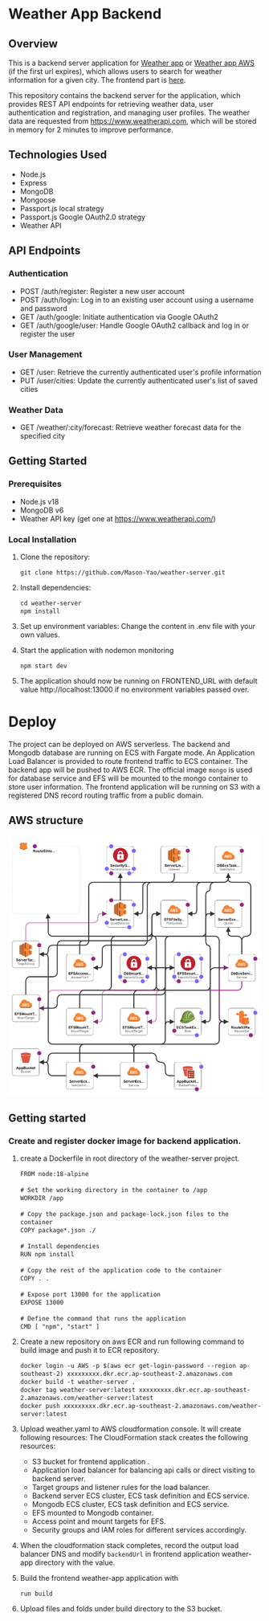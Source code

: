 # Weather App Backend

## Overview

This is a backend server application for [Weather app](http://weather.xixi2020.com) or [Weather app AWS](http://weather.xixi2020.com.s3-website-ap-southeast-2.amazonaws.com) (if the first url expires), which allows users to search for weather information for a given city. The frontend part is [here](https://github.com/Mason-Yao/weather-app.git). 

This repository contains the backend server for the application, which provides REST API endpoints for retrieving weather data, user authentication and registration, and managing user profiles. The weather data are requested from https://www.weatherapi.com, which will be stored in memory for 2 minutes to improve performance. 


## Technologies Used

* Node.js
* Express
* MongoDB
* Mongoose
* Passport.js local strategy
* Passport.js Google OAuth2.0 strategy
* Weather API

## API Endpoints

### Authentication

* POST /auth/register: Register a new user account
* POST /auth/login: Log in to an existing user account using a username and password
* GET /auth/google: Initiate authentication via Google OAuth2
* GET /auth/google/user: Handle Google OAuth2 callback and log in or register the user
  
### User Management

* GET /user: Retrieve the currently authenticated user's profile information
* PUT /user/cities: Update the currently authenticated user's list of saved cities
  
### Weather Data

* GET /weather/:city/forecast: Retrieve weather forecast data for the specified city

## Getting Started

### Prerequisites
* Node.js v18
* MongoDB v6
* Weather API key (get one at https://www.weatherapi.com/)

### Local Installation
1. Clone the repository:
   ```
   git clone https://github.com/Mason-Yao/weather-server.git
   ```

2. Install dependencies:
   ```
   cd weather-server
   npm install
   ```

3. Set up environment variables:
   Change the content in .env file with your own values.

4. Start the application with nodemon monitoring
   ```
   npm start dev
   ```

5. The application should now be running on FRONTEND_URL with  default value http://localhost:13000 if no environment variables passed over.  

# Deploy

The project can be deployed on AWS serverless. The backend and Mongodb database are running on ECS with Fargate mode. An Application Load Balancer is provided to route frontend traffic to ECS container. The backend app will be pushed to AWS ECR. The official image `mongo` is used for database service and EFS will be mounted to the mongo container to store user information. The frontend application will be running on S3 with a registered DNS record routing traffic from a public domain. 

## AWS structure

<img src="./weather-aws.png">

## Getting started

### Create and register docker image for backend application. 

1. create a Dockerfile in root directory of the weather-server project.
   ```
   FROM node:18-alpine

   # Set the working directory in the container to /app
   WORKDIR /app

   # Copy the package.json and package-lock.json files to the container
   COPY package*.json ./

   # Install dependencies
   RUN npm install

   # Copy the rest of the application code to the container
   COPY . .

   # Expose port 13000 for the application
   EXPOSE 13000

   # Define the command that runs the application
   CMD [ "npm", "start" ]
   ```
   
2. Create a new repository on aws ECR and run following command to build image and push it to ECR repository.
   ```
   docker login -u AWS -p $(aws ecr get-login-password --region ap-southeast-2) xxxxxxxxx.dkr.ecr.ap-southeast-2.amazonaws.com
   docker build -t weather-server .
   docker tag weather-server:latest xxxxxxxxx.dkr.ecr.ap-southeast-2.amazonaws.com/weather-server:latest
   docker push xxxxxxxxx.dkr.ecr.ap-southeast-2.amazonaws.com/weather-server:latest
   ```

3. Upload weather.yaml to AWS cloudformation console. It will create following resources:
   The CloudFormation stack creates the following resources:

   * S3 bucket for frontend application .
   * Application load balancer for balancing api calls or direct visiting to backend server.
   * Target groups and listener rules for the load balancer.
   * Backend server ECS cluster, ECS task definition and ECS service. 
   * Mongodb ECS cluster, ECS task definition and ECS service. 
   * EFS mounted to Mongodb container.
   * Access point and mount targets for EFS.
   * Security groups and IAM roles for different services accordingly.
  
4. When the cloudformation stack completes, record the output load balancer DNS and modify `backendUrl` in frontend application weather-app directory with the value. 

5. Build the frontend weather-app application with 
   ```
   run build
   ```

6. Upload files and folds under build directory to the S3 bucket. 


